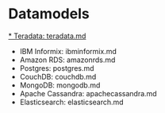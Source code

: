 # Datamodels

[* Teradata: teradata.md](/teradata.md)
* IBM Informix: ibminformix.md
* Amazon RDS: amazonrds.md
* Postgres: postgres.md
* CouchDB: couchdb.md
* MongoDB: mongodb.md
* Apache Cassandra: apachecassandra.md
* Elasticsearch: elasticsearch.md
